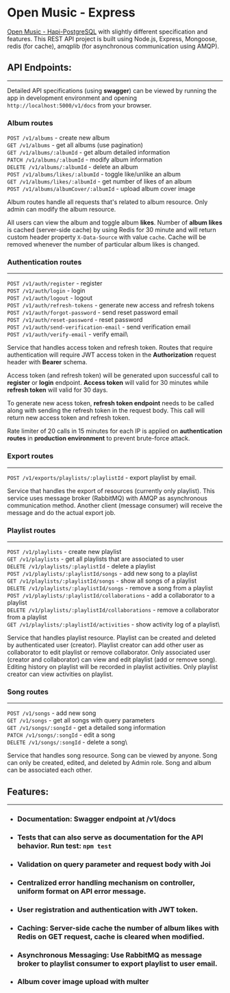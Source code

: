 # Open Music - Express

[Open Music - Hapi-PostgreSQL](https://github.com/triwjy/open-music) with slightly different specification and features. This REST API project is built using Node.js, Express, Mongoose, redis (for cache), amqplib (for asynchronous communication using AMQP).

## API Endpoints:

---

Detailed API specifications (using **swagger**) can be viewed by running the app in development environment and opening `http://localhost:5000/v1/docs` from your browser.

### Album routes

`POST /v1/albums` - create new album\
`GET /v1/albums` - get all albums (use pagination)\
`GET /v1/albums/:albumId` - get album detailed information\
`PATCH /v1/albums/:albumId` - modify album information\
`DELETE /v1/albums/:albumId` - delete an album\
`POST /v1/albums/likes/:albumId` - toggle like/unlike an album\
`GET /v1/albums/likes/:albumId` - get number of likes of an album\
`POST /v1/albums/albumCover/:albumId` - upload album cover image

Album routes handle all requests that's related to album resource. Only admin can modify the album resource.

All users can view the album and toggle album **likes**. Number of **album likes** is cached (server-side cache) by using Redis for 30 minute and will return custom header property `X-Data-Source` with value `cache`. Cache will be removed whenever the number of particular album likes is changed.

### Authentication routes

---

`POST /v1/auth/register` - register\
`POST /v1/auth/login` - login\
`POST /v1/auth/logout` - logout\
`POST /v1/auth/refresh-tokens` - generate new access and refresh tokens\
`POST /v1/auth/forgot-password` - send reset password email\
`POST /v1/auth/reset-password` - reset password\
`POST /v1/auth/send-verification-email` - send verification email\
`POST /v1/auth/verify-email` - verify email\

Service that handles access token and refresh token. Routes that require authentication will require JWT access token in the **Authorization** request header with **Bearer** schema.

Access token (and refresh token) will be generated upon successful call to **register** or **login** endpoint. **Access token** will valid for 30 minutes while **refresh token** will valid for 30 days.

To generate new acess token, **refresh token endpoint** needs to be called along with sending the refresh token in the request body. This call will return new access token and refresh token.

Rate limiter of 20 calls in 15 minutes for each IP is applied on **authentication routes** in **production environment** to prevent brute-force attack.

### Export routes

---

`POST /v1/exports/playlists/:playlistId` - export playlist by email.

Service that handles the export of resources (currently only playlist). This service uses message broker (RabbitMQ) with AMQP as asynchronous communication method. Another client (message consumer) will receive the message and do the actual export job.

### Playlist routes

---

`POST /v1/playlists` - create new playlist\
`GET /v1/playlists` - get all playlists that are associated to user\
`DELETE /v1/playlists/:playlistId` - delete a playlist\
`POST /v1/playlists/:playlistId/songs` - add new song to a playlist\
`GET /v1/playlists/:playlistId/songs` - show all songs of a playlist\
`DELETE /v1/playlists/:playlistId/songs` - remove a song from a playlist\
`POST /v1/playlists/:playlistId/collaborations` - add a collaborator to a playlist\
`DELETE /v1/playlists/:playlistId/collaborations` - remove a collaborator from a playlist\
`GET /v1/playlists/:playlistId/activities` - show activity log of a playlist\

Service that handles playlist resource. Playlist can be created and deleted by authenticated user (creator). Playlist creator can add other user as collaborator to edit playlist or remove collaborator. Only associated user (creator and collaborator) can view and edit playlist (add or remove song). Editing history on playlist will be recorded in playlist activities. Only playlist creator can view activities on playlist.

### Song routes

---

`POST /v1/songs` - add new song\
`GET /v1/songs` - get all songs with query parameters\
`GET /v1/songs/:songId` - get a detailed song information\
`PATCH /v1/songs/:songId` - edit a song\
`DELETE /v1/songs/:songId` - delete a song\

Service that handles song resource. Song can be viewed by anyone. Song can only be created, edited, and deleted by Admin role. Song and album can be associated each other.

## Features:

---

- ### Documentation: Swagger endpoint at /v1/docs

- ### Tests that can also serve as documentation for the API behavior. Run test: `npm test`

- ### Validation on query parameter and request body with Joi

- ### Centralized error handling mechanism on controller, uniform format on API error message.

- ### User registration and authentication with JWT token.

- ### Caching: Server-side cache the number of **album likes** with Redis on GET request, cache is cleared when modified.

- ### Asynchronous Messaging: Use RabbitMQ as message broker to playlist consumer to export playlist to user email.

- ### Album cover image upload with multer
